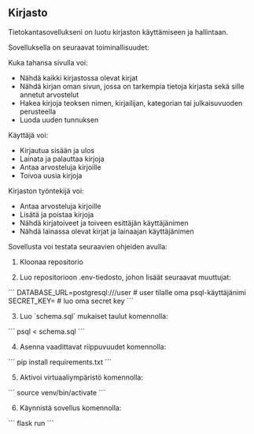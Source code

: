 ## Kirjasto

Tietokantasovellukseni on luotu kirjaston käyttämiseen ja hallintaan.

Sovelluksella on seuraavat toiminallisuudet:

Kuka tahansa sivulla voi:
- Nähdä kaikki kirjastossa olevat kirjat
- Nähdä kirjan oman sivun, jossa on tarkempia tietoja kirjasta sekä sille annetut arvostelut
- Hakea kirjoja teoksen nimen, kirjailijan, kategorian tai julkaisuvuoden perusteella
- Luoda uuden tunnuksen

Käyttäjä voi:
- Kirjautua sisään ja ulos
- Lainata ja palauttaa kirjoja
- Antaa arvosteluja kirjoille
- Toivoa uusia kirjoja

Kirjaston työntekijä voi:
- Antaa arvosteluja kirjoille
- Lisätä ja poistaa kirjoja
- Nähdä kirjatoiveet ja toiveen esittäjän käyttäjänimen
- Nähdä lainassa olevat kirjat ja lainaajan käyttäjänimen

Sovellusta voi testata seuraavien ohjeiden avulla:

1. Kloonaa repositorio

2. Luo repositorioon .env-tiedosto, johon lisäät seuraavat muuttujat:

´´´
DATABASE_URL=postgresql:///user     # user tilalle oma psql-käyttäjänimi
SECRET_KEY=                         # luo oma secret key
´´´

3. Luo ´schema.sql´ mukaiset taulut komennolla:

´´´
psql < schema.sql
´´´

4. Asenna vaadittavat riippuvuudet komennolla:

´´´
pip install requirements.txt
´´´

5. Aktivoi virtuaaliympäristö komennolla:

´´´
source venv/bin/activate
´´´

6. Käynnistä sovellus komennolla:

´´´
flask run
´´´